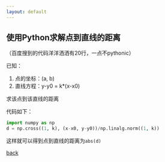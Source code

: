 ```yaml
---
layout: default
---
```


## 使用Python求解点到直线的距离

（百度搜到的代码洋洋洒洒有20行，一点不pythonic）

已知：
1. 点的坐标：(a, b)
2. 直线方程：y-y0 = k\*(x-x0)

求该点到该直线的距离

代码如下：
```python
import numpy as np
d = np.cross((1, k), (x-x0, y-y0))/np.linalg.norm((1, k))
```
这样就可以得到点到直线的距离为`abs(d)`

[back](../)

